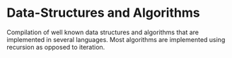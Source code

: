 # Data-Structures and Algorithms
Compilation of well known data structures and algorithms that are implemented in several languages.
Most algorithms are implemented using recursion as opposed to iteration.
